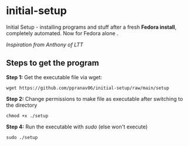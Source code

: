# initial-setup
Initial Setup - installing programs and stuff after a fresh **Fedora install**, completely automated. 
Now for Fedora alone . 

_Inspiration from Anthony of LTT_


## Steps to get the program

**Step 1:** Get the executable file via wget:

    wget https://github.com/ppranav06/initial-setup/raw/main/setup

**Step 2:** Change permissions to make file as executable after switching to the directory

    chmod +x ./setup

**Step 4:** Run the executable with *sudo* (else won't execute)

    sudo ./setup
    
     
    
    
    
    
  
    
